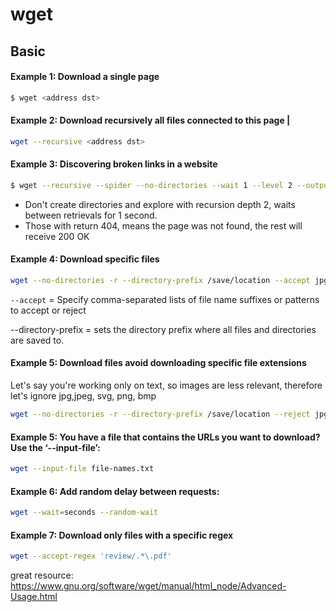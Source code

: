# wget

## Basic

#### Example 1: Download a single page
```bash
$ wget <address dst>
```

#### Example 2: Download recursively all files connected to this page  |
```bash
wget --recursive <address dst>
```

#### Example 3: Discovering broken links in a website
```bash
$ wget --recursive --spider --no-directories --wait 1 --level 2 --output-document=out.log  <address dst>
```
*  Don't create directories and explore with recursion depth 2, waits between retrievals for 1 second.
*  Those with return 404, means the page was not found, the rest will receive 200 OK

#### Example 4: Download specific files

```bash
wget --no-directories -r --directory-prefix /save/location --accept jpg,png <address dst>
```

`--accept` = Specify comma-separated lists of file name suffixes or patterns to accept or reject

--directory-prefix = sets the directory prefix where all files and directories are saved to.

#### Example 5: Download files avoid downloading specific file extensions

Let's say you're working only on text, so images are less relevant,
therefore let's ignore jpg,jpeg, svg, png, bmp
```bash
wget --no-directories -r --directory-prefix /save/location --reject jpg,jpeg,png,svg,bmp <address dst>
```


#### Example 5: You have a file that contains the URLs you want to download? Use the ‘--input-file’:
```bash
wget --input-file file-names.txt
```

#### Example 6: Add random delay between requests:

```bash
wget --wait=seconds --random-wait
```

#### Example 7: Download only files with a specific regex

```bash
wget --accept-regex 'review/.*\.pdf'
```

great resource:
https://www.gnu.org/software/wget/manual/html_node/Advanced-Usage.html
